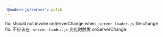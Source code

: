 ```yaml
---
'@modern-js/server': patch
---
```


fix: should not invoke onServerChange when `-server-loader.js` file change
fix: 不应该在 `-server-loader.js` 变化时触发 onServerChange
